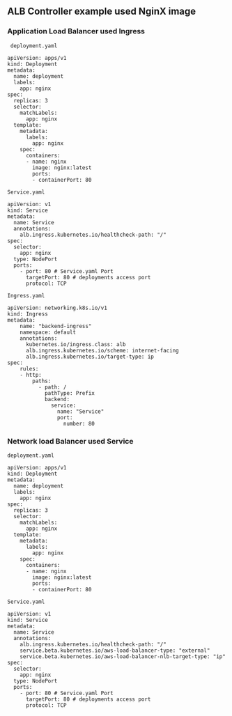 ## ALB Controller example used NginX image

### Application Load Balancer used Ingress

``` deployment.yaml```
```
apiVersion: apps/v1
kind: Deployment
metadata:
  name: deployment
  labels:
    app: nginx
spec:
  replicas: 3
  selector:
    matchLabels:
      app: nginx
  template:
    metadata:
      labels:
        app: nginx
    spec:
      containers:
      - name: nginx
        image: nginx:latest
        ports:
        - containerPort: 80
```


```Service.yaml```
```
apiVersion: v1
kind: Service
metadata:
  name: Service
  annotations:
    alb.ingress.kubernetes.io/healthcheck-path: "/"
spec:
  selector:
    app: nginx
  type: NodePort
  ports:
    - port: 80 # Service.yaml Port
      targetPort: 80 # deployments access port
      protocol: TCP
```


```Ingress.yaml```
```
apiVersion: networking.k8s.io/v1
kind: Ingress
metadata:
    name: "backend-ingress"
    namespace: default
    annotations:
      kubernetes.io/ingress.class: alb
      alb.ingress.kubernetes.io/scheme: internet-facing  
      alb.ingress.kubernetes.io/target-type: ip
spec:
    rules:
    - http:
        paths:
          - path: /
            pathType: Prefix
            backend:
              service:
                name: "Service"
                port:
                  number: 80
```

### Network load Balancer used Service

``` deployment.yaml ```
```
apiVersion: apps/v1
kind: Deployment
metadata:
  name: deployment
  labels:
    app: nginx
spec:
  replicas: 3
  selector:
    matchLabels:
      app: nginx
  template:
    metadata:
      labels:
        app: nginx
    spec:
      containers:
      - name: nginx
        image: nginx:latest
        ports:
        - containerPort: 80
```

```Service.yaml```
```
apiVersion: v1
kind: Service
metadata:
  name: Service
  annotations:
    alb.ingress.kubernetes.io/healthcheck-path: "/"
    service.beta.kubernetes.io/aws-load-balancer-type: "external"
    service.beta.kubernetes.io/aws-load-balancer-nlb-target-type: "ip"
spec:
  selector:
    app: nginx
  type: NodePort
  ports:
    - port: 80 # Service.yaml Port
      targetPort: 80 # deployments access port
      protocol: TCP
```


